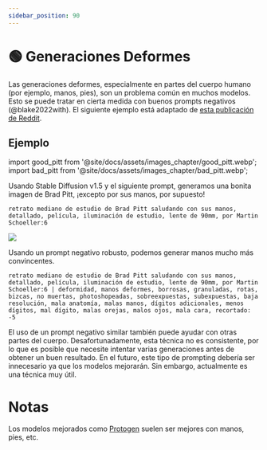 ```yaml
---
sidebar_position: 90
---
```

# 🟢 Generaciones Deformes

Las generaciones deformes, especialmente en partes del cuerpo humano (por ejemplo, manos, pies), son un problema común en muchos modelos. Esto se puede tratar en cierta medida con buenos prompts negativos (@blake2022with). El siguiente ejemplo está adaptado de [esta publicación de Reddit](https://www.reddit.com/r/StableDiffusion/comments/z7salo/with_the_right_prompt_stable_diffusion_20_can_do/).

## Ejemplo

import good_pitt from '@site/docs/assets/images_chapter/good_pitt.webp';
import bad_pitt from '@site/docs/assets/images_chapter/bad_pitt.webp';

Usando Stable Diffusion v1.5 y el siguiente prompt, generamos una bonita imagen de Brad Pitt, ¡excepto por sus manos, por supuesto!

`retrato mediano de estudio de Brad Pitt saludando con sus manos, detallado, película, iluminación de estudio, lente de 90mm, por Martin Schoeller:6`

<div style={{textAlign: 'center'}}>
  <img src={bad_pitt} style={{width: "250px"}}/>
</div>

Usando un prompt negativo robusto, podemos generar manos mucho más convincentes.

`retrato mediano de estudio de Brad Pitt saludando con sus manos, detallado, película, iluminación de estudio, lente de 90mm, por Martin Schoeller:6 | deformidad, manos deformes, borrosas, granuladas, rotas, bizcas, no muertas, photoshopeadas, sobreexpuestas, subexpuestas, baja resolución, mala anatomía, malas manos, dígitos adicionales, menos dígitos, mal dígito, malas orejas, malos ojos, mala cara, recortado: -5`

<div style={{textAlign: 'center'}}>
  <LazyLoadImage src={good_pitt} style={{width: "250px"}} />
</div>

El uso de un prompt negativo similar también puede ayudar con otras partes del cuerpo. Desafortunadamente, esta técnica no es consistente, por lo que es posible que necesite intentar varias generaciones antes de obtener un buen resultado.
En el futuro, este tipo de prompting debería ser innecesario ya que los modelos mejorarán.
Sin embargo, actualmente es una técnica muy útil.

# Notas

Los modelos mejorados como [Protogen](https://civitai.com/models/3666/protogen-x34-official-release) suelen ser mejores con manos, pies, etc.